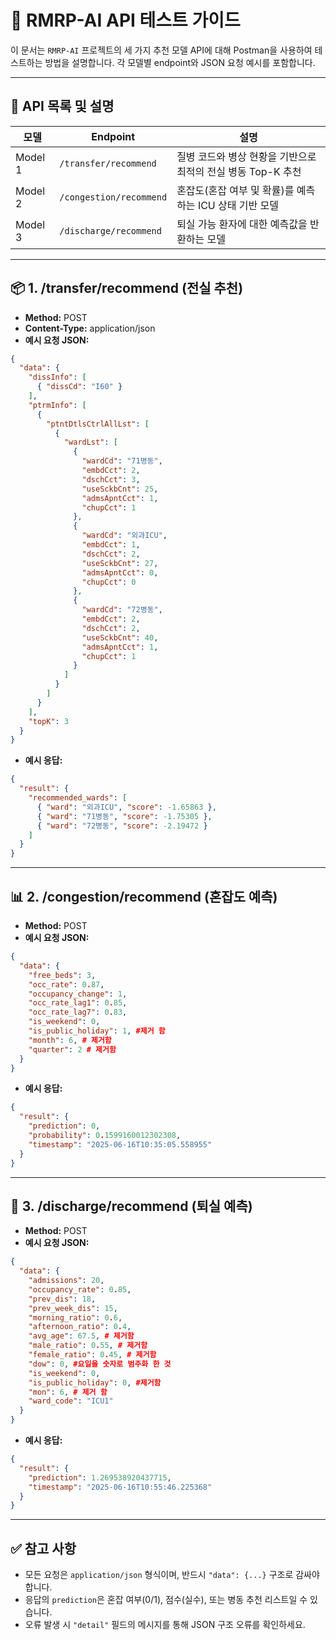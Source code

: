 # 🏥 RMRP-AI API 테스트 가이드

이 문서는 `RMRP-AI` 프로젝트의 세 가지 추천 모델 API에 대해 Postman을 사용하여 테스트하는 방법을 설명합니다. 각 모델별 endpoint와 JSON 요청 예시를 포함합니다.

---

## 🔗 API 목록 및 설명

| 모델      | Endpoint                | 설명                                    |
| ------- | ----------------------- | ------------------------------------- |
| Model 1 | `/transfer/recommend`   | 질병 코드와 병상 현황을 기반으로 최적의 전실 병동 Top-K 추천 |
| Model 2 | `/congestion/recommend` | 혼잡도(혼잡 여부 및 확률)를 예측하는 ICU 상태 기반 모델    |
| Model 3 | `/discharge/recommend`  | 퇴실 가능 환자에 대한 예측값을 반환하는 모델           |

---

## 📦 1. /transfer/recommend (전실 추천)

* **Method:** POST
* **Content-Type:** application/json
* **예시 요청 JSON:**

```json
{
  "data": {
    "dissInfo": [
      { "dissCd": "I60" }
    ],
    "ptrmInfo": [
      {
        "ptntDtlsCtrlAllLst": [
          {
            "wardLst": [
              {
                "wardCd": "71병동",
                "embdCct": 2,
                "dschCct": 3,
                "useSckbCnt": 25,
                "admsApntCct": 1,
                "chupCct": 1
              },
              {
                "wardCd": "외과ICU",
                "embdCct": 1,
                "dschCct": 2,
                "useSckbCnt": 27,
                "admsApntCct": 0,
                "chupCct": 0
              },
              {
                "wardCd": "72병동",
                "embdCct": 2,
                "dschCct": 2,
                "useSckbCnt": 40,
                "admsApntCct": 1,
                "chupCct": 1
              }
            ]
          }
        ]
      }
    ],
    "topK": 3
  }
}
```

* **예시 응답:**

```json
{
  "result": {
    "recommended_wards": [
      { "ward": "외과ICU", "score": -1.65863 },
      { "ward": "71병동", "score": -1.75305 },
      { "ward": "72병동", "score": -2.19472 }
    ]
  }
}
```

---

## 📊 2. /congestion/recommend (혼잡도 예측)

* **Method:** POST
* **예시 요청 JSON:**

```json
{
  "data": {
    "free_beds": 3,
    "occ_rate": 0.87,
    "occupancy_change": 1,
    "occ_rate_lag1": 0.85,
    "occ_rate_lag7": 0.83,
    "is_weekend": 0,
    "is_public_holiday": 1, #제거 함
    "month": 6, # 제거함 
    "quarter": 2 # 제거함
  }
}
```
* **예시 응답:**

```json
{
  "result": {
    "prediction": 0,
    "probability": 0.1599160012302308,
    "timestamp": "2025-06-16T10:35:05.558955"
  }
}
```

---

## 🏥 3. /discharge/recommend (퇴실 예측)

* **Method:** POST
* **예시 요청 JSON:**

```json
{
  "data": {
    "admissions": 20,
    "occupancy_rate": 0.85,
    "prev_dis": 18,
    "prev_week_dis": 15,
    "morning_ratio": 0.6,
    "afternoon_ratio": 0.4,
    "avg_age": 67.5, # 제거함
    "male_ratio": 0.55, # 제거함
    "female_ratio": 0.45, # 제거함 
    "dow": 0, #요일을 숫자로 범주화 한 것
    "is_weekend": 0,
    "is_public_holiday": 0, #제거함
    "mon": 6, # 제거 함
    "ward_code": "ICU1"
  }
}
```

* **예시 응답:**

```json
{
  "result": {
    "prediction": 1.269538920437715,
    "timestamp": "2025-06-16T10:55:46.225368"
  }
}
```

---

## ✅ 참고 사항

* 모든 요청은 `application/json` 형식이며, 반드시 `"data": {...}` 구조로 감싸야 합니다.
* 응답의 `prediction`은 혼잡 여부(0/1), 점수(실수), 또는 병동 추천 리스트일 수 있습니다.
* 오류 발생 시 `"detail"` 필드의 메시지를 통해 JSON 구조 오류를 확인하세요.

